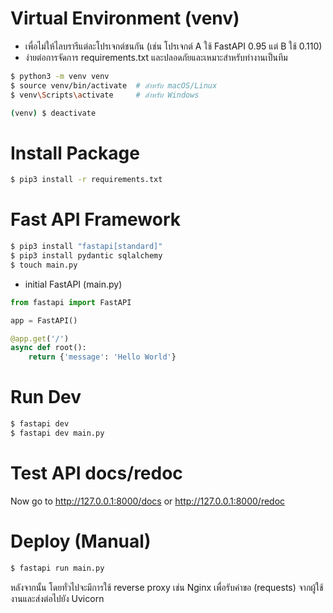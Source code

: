 # Virtual Environment (venv)

- เพื่อไม่ให้ไลบรารีแต่ละโปรเจกต์ชนกัน (เช่น โปรเจกต์ A ใช้ FastAPI 0.95 แต่ B ใช้ 0.110)
- ง่ายต่อการจัดการ requirements.txt และปลอดภัยและเหมาะสำหรับทำงานเป็นทีม

```bash
$ python3 -m venv venv
$ source venv/bin/activate  # สำหรับ macOS/Linux
$ venv\Scripts\activate     # สำหรับ Windows

(venv) $ deactivate
```

# Install Package

```bash
$ pip3 install -r requirements.txt
```

# Fast API Framework

```bash
$ pip3 install "fastapi[standard]"
$ pip3 install pydantic sqlalchemy
$ touch main.py
```

- initial FastAPI (main.py)

```py
from fastapi import FastAPI

app = FastAPI()

@app.get('/')
async def root():
    return {'message': 'Hello World'}
```

# Run Dev

```bash
$ fastapi dev
$ fastapi dev main.py
```

# Test API docs/redoc

Now go to http://127.0.0.1:8000/docs or http://127.0.0.1:8000/redoc

# Deploy (Manual)

```bash
$ fastapi run main.py
```

หลังจากนั้น โดยทั่วไปจะมีการใช้ reverse proxy เช่น Nginx เพื่อรับคำขอ (requests) จากผู้ใช้งานและส่งต่อไปยัง Uvicorn
